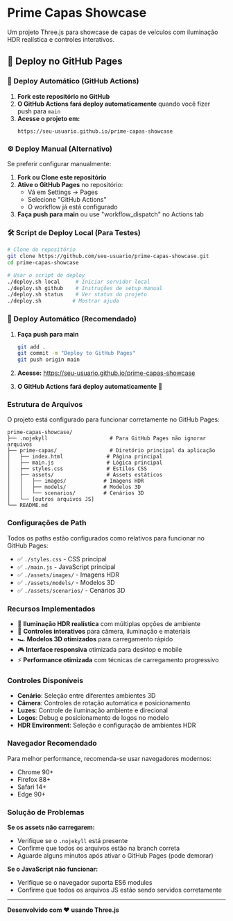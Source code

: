# Prime Capas Showcase

Um projeto Three.js para showcase de capas de veículos com iluminação HDR realística e controles interativos.

## 🚀 Deploy no GitHub Pages

### 🚀 Deploy Automático (GitHub Actions)

1. **Fork este repositório no GitHub**
2. **O GitHub Actions fará deploy automaticamente** quando você fizer push para `main`
3. **Acesse o projeto em:**
   ```
   https://seu-usuario.github.io/prime-capas-showcase
   ```

### ⚙️ Deploy Manual (Alternativo)

Se preferir configurar manualmente:

1. **Fork ou Clone este repositório**
2. **Ative o GitHub Pages** no repositório:
   - Vá em Settings → Pages
   - Selecione "GitHub Actions"
   - O workflow já está configurado
3. **Faça push para main** ou use "workflow_dispatch" no Actions tab

### 🛠️ Script de Deploy Local (Para Testes)

```bash
# Clone do repositório
git clone https://github.com/seu-usuario/prime-capas-showcase.git
cd prime-capas-showcase

# Usar o script de deploy
./deploy.sh local     # Iniciar servidor local
./deploy.sh github    # Instruções de setup manual
./deploy.sh status    # Ver status do projeto
./deploy.sh          # Mostrar ajuda
```

### 🎯 Deploy Automático (Recomendado)

1. **Faça push para main**
   ```bash
   git add .
   git commit -m "Deploy to GitHub Pages"
   git push origin main
   ```

2. **Acesse:** https://seu-usuario.github.io/prime-capas-showcase
3. **O GitHub Actions fará deploy automaticamente** 🚀

### Estrutura de Arquivos

O projeto está configurado para funcionar corretamente no GitHub Pages:

```
prime-capas-showcase/
├── .nojekyll                    # Para GitHub Pages não ignorar arquivos
├── prime-capas/                 # Diretório principal da aplicação
│   ├── index.html              # Página principal
│   ├── main.js                 # Lógica principal
│   ├── styles.css              # Estilos CSS
│   ├── assets/                 # Assets estáticos
│   │   ├── images/            # Imagens HDR
│   │   ├── models/            # Modelos 3D
│   │   └── scenarios/         # Cenários 3D
│   └── [outros arquivos JS]
└── README.md
```

### Configurações de Path

Todos os paths estão configurados como relativos para funcionar no GitHub Pages:

- ✅ `./styles.css` - CSS principal
- ✅ `./main.js` - JavaScript principal
- ✅ `./assets/images/` - Imagens HDR
- ✅ `./assets/models/` - Modelos 3D
- ✅ `./assets/scenarios/` - Cenários 3D

### Recursos Implementados

- 🎨 **Iluminação HDR realística** com múltiplas opções de ambiente
- 🎯 **Controles interativos** para câmera, iluminação e materiais
- 🏎️ **Modelos 3D otimizados** para carregamento rápido
- 🎮 **Interface responsiva** otimizada para desktop e mobile
- ⚡ **Performance otimizada** com técnicas de carregamento progressivo

### Controles Disponíveis

- **Cenário**: Seleção entre diferentes ambientes 3D
- **Câmera**: Controles de rotação automática e posicionamento
- **Luzes**: Controle de iluminação ambiente e direcional
- **Logos**: Debug e posicionamento de logos no modelo
- **HDR Environment**: Seleção e configuração de ambientes HDR

### Navegador Recomendado

Para melhor performance, recomenda-se usar navegadores modernos:
- Chrome 90+
- Firefox 88+
- Safari 14+
- Edge 90+

### Solução de Problemas

**Se os assets não carregarem:**
- Verifique se o `.nojekyll` está presente
- Confirme que todos os arquivos estão na branch correta
- Aguarde alguns minutos após ativar o GitHub Pages (pode demorar)

**Se o JavaScript não funcionar:**
- Verifique se o navegador suporta ES6 modules
- Confirme que todos os arquivos JS estão sendo servidos corretamente

---

**Desenvolvido com ❤️ usando Three.js**
